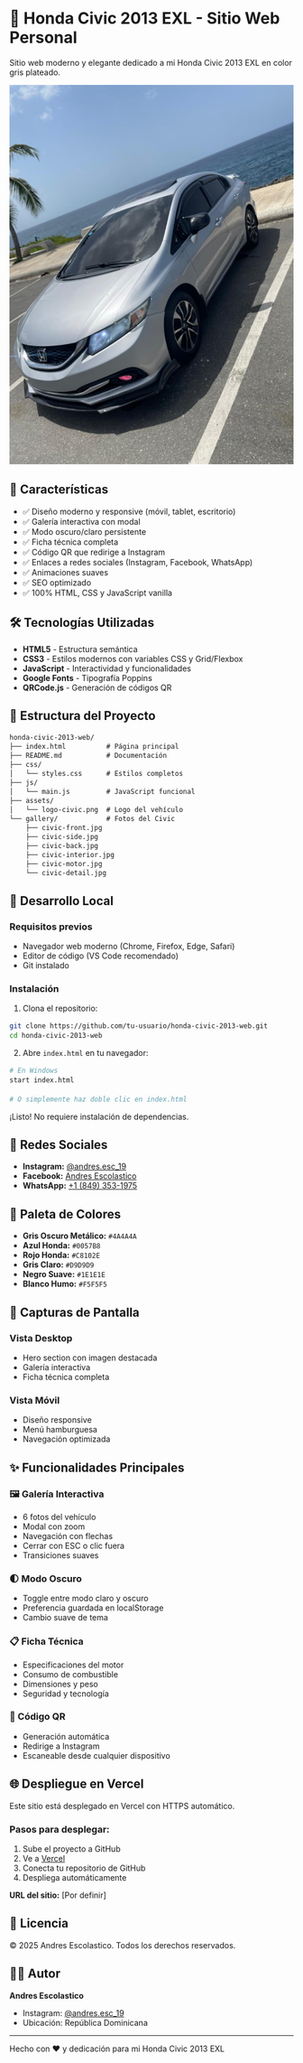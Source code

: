 # 🚗 Honda Civic 2013 EXL - Sitio Web Personal

Sitio web moderno y elegante dedicado a mi Honda Civic 2013 EXL en color gris plateado.

![Honda Civic 2013 EXL](gallery/civic-front.jpg)

## 🌟 Características

- ✅ Diseño moderno y responsive (móvil, tablet, escritorio)
- ✅ Galería interactiva con modal
- ✅ Modo oscuro/claro persistente
- ✅ Ficha técnica completa
- ✅ Código QR que redirige a Instagram
- ✅ Enlaces a redes sociales (Instagram, Facebook, WhatsApp)
- ✅ Animaciones suaves
- ✅ SEO optimizado
- ✅ 100% HTML, CSS y JavaScript vanilla

## 🛠️ Tecnologías Utilizadas

- **HTML5** - Estructura semántica
- **CSS3** - Estilos modernos con variables CSS y Grid/Flexbox
- **JavaScript** - Interactividad y funcionalidades
- **Google Fonts** - Tipografía Poppins
- **QRCode.js** - Generación de códigos QR

## 📁 Estructura del Proyecto
```
honda-civic-2013-web/
├── index.html          # Página principal
├── README.md           # Documentación
├── css/
│   └── styles.css      # Estilos completos
├── js/
│   └── main.js         # JavaScript funcional
├── assets/
│   └── logo-civic.png  # Logo del vehículo
└── gallery/            # Fotos del Civic
    ├── civic-front.jpg
    ├── civic-side.jpg
    ├── civic-back.jpg
    ├── civic-interior.jpg
    ├── civic-motor.jpg
    └── civic-detail.jpg
```

## 🚀 Desarrollo Local

### Requisitos previos
- Navegador web moderno (Chrome, Firefox, Edge, Safari)
- Editor de código (VS Code recomendado)
- Git instalado

### Instalación

1. Clona el repositorio:
```bash
git clone https://github.com/tu-usuario/honda-civic-2013-web.git
cd honda-civic-2013-web
```

2. Abre `index.html` en tu navegador:
```bash
# En Windows
start index.html

# O simplemente haz doble clic en index.html
```

¡Listo! No requiere instalación de dependencias.

## 📱 Redes Sociales

- **Instagram:** [@andres.esc_19](https://www.instagram.com/andres.esc_19)
- **Facebook:** [Andres Escolastico](https://web.facebook.com/andres.escolastico.39)
- **WhatsApp:** [+1 (849) 353-1975](https://wa.me/18493531975)

## 🎨 Paleta de Colores

- **Gris Oscuro Metálico:** `#4A4A4A`
- **Azul Honda:** `#0057B8`
- **Rojo Honda:** `#C8102E`
- **Gris Claro:** `#D9D9D9`
- **Negro Suave:** `#1E1E1E`
- **Blanco Humo:** `#F5F5F5`

## 📸 Capturas de Pantalla

### Vista Desktop
- Hero section con imagen destacada
- Galería interactiva
- Ficha técnica completa

### Vista Móvil
- Diseño responsive
- Menú hamburguesa
- Navegación optimizada

## ✨ Funcionalidades Principales

### 🖼️ Galería Interactiva
- 6 fotos del vehículo
- Modal con zoom
- Navegación con flechas
- Cerrar con ESC o clic fuera
- Transiciones suaves

### 🌓 Modo Oscuro
- Toggle entre modo claro y oscuro
- Preferencia guardada en localStorage
- Cambio suave de tema

### 📋 Ficha Técnica
- Especificaciones del motor
- Consumo de combustible
- Dimensiones y peso
- Seguridad y tecnología

### 📲 Código QR
- Generación automática
- Redirige a Instagram
- Escaneable desde cualquier dispositivo

## 🌐 Despliegue en Vercel

Este sitio está desplegado en Vercel con HTTPS automático.

### Pasos para desplegar:

1. Sube el proyecto a GitHub
2. Ve a [Vercel](https://vercel.com)
3. Conecta tu repositorio de GitHub
4. Despliega automáticamente

**URL del sitio:** [Por definir]

## 📝 Licencia

© 2025 Andres Escolastico. Todos los derechos reservados.

## 👨‍💻 Autor

**Andres Escolastico**
- Instagram: [@andres.esc_19](https://www.instagram.com/andres.esc_19)
- Ubicación: República Dominicana

---

Hecho con ❤️ y dedicación para mi Honda Civic 2013 EXL